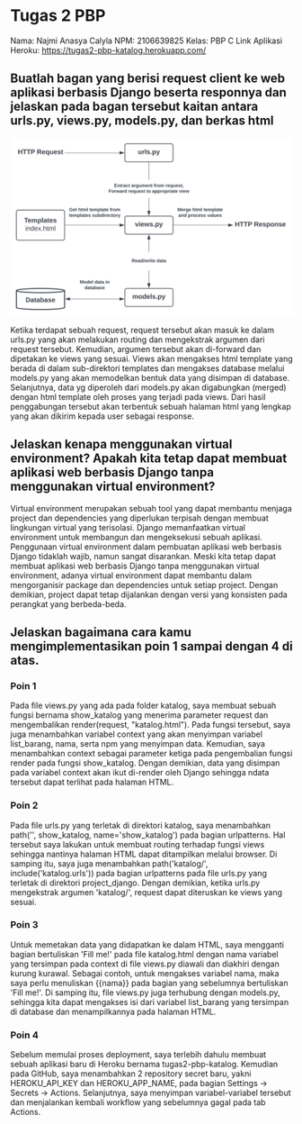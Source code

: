 # Tugas 2 PBP

Nama: Najmi Anasya Calyla
NPM: 2106639825
Kelas: PBP C
Link Aplikasi Heroku: https://tugas2-pbp-katalog.herokuapp.com/

## Buatlah bagan yang berisi request client ke web aplikasi berbasis Django beserta responnya dan jelaskan pada bagan tersebut kaitan antara urls.py, views.py, models.py, dan berkas html

![](https://raw.githubusercontent.com/najmianasya/Tugas2-PBP/cdb20a587f70a2b6dfd9392cbde9c8e12719d7aa/assets/django_request_response.svg)

Ketika terdapat sebuah request, request tersebut akan masuk ke dalam urls.py yang akan melakukan routing dan mengekstrak argumen dari request tersebut. Kemudian, argumen tersebut akan di-forward dan dipetakan ke views yang sesuai. Views akan mengakses html template yang berada di dalam sub-direktori templates dan mengakses database melalui models.py yang akan memodelkan bentuk data yang disimpan di database. Selanjutnya, data yg diperoleh dari models.py akan digabungkan (merged) dengan html template oleh proses yang terjadi pada views. Dari hasil penggabungan tersebut akan terbentuk sebuah halaman html yang lengkap yang akan dikirim kepada user sebagai response.

## Jelaskan kenapa menggunakan virtual environment? Apakah kita tetap dapat membuat aplikasi web berbasis Django tanpa menggunakan virtual environment?

Virtual environment merupakan sebuah tool yang dapat membantu menjaga project dan dependencies yang diperlukan terpisah dengan membuat lingkungan virtual yang terisolasi. Django memanfaatkan virtual environment untuk membangun dan mengeksekusi sebuah aplikasi. Penggunaan virtual environment dalam pembuatan aplikasi web berbasis Django tidaklah wajib, namun sangat disarankan. Meski kita tetap dapat membuat aplikasi web berbasis Django tanpa menggunakan virtual environment, adanya virtual environment dapat membantu dalam mengorganisir package dan dependencies untuk setiap project. Dengan demikian, project dapat tetap dijalankan dengan versi yang konsisten pada perangkat yang berbeda-beda.

## Jelaskan bagaimana cara kamu mengimplementasikan poin 1 sampai dengan 4 di atas.

### Poin 1
Pada file views.py yang ada pada folder katalog, saya membuat sebuah fungsi bernama show_katalog yang menerima parameter request dan mengembalikan render(request, "katalog.html"). Pada fungsi tersebut, saya juga menambahkan variabel context yang akan menyimpan variabel list_barang, nama, serta npm yang menyimpan data. Kemudian, saya menambahkan context sebagai parameter ketiga pada pengembalian fungsi render pada fungsi show_katalog. Dengan demikian, data yang disimpan pada variabel context akan ikut di-render oleh Django sehingga ndata tersebut dapat terlihat pada halaman HTML.

### Poin 2
Pada file urls.py yang terletak di direktori katalog, saya menambahkan path('', show_katalog, name='show_katalog') pada bagian urlpatterns. Hal tersebut saya lakukan untuk membuat routing terhadap fungsi views sehingga nantinya halaman HTML dapat ditampilkan melalui browser. Di samping itu, saya juga menambahkan path('katalog/', include('katalog.urls')) pada bagian urlpatterns pada file urls.py yang terletak di direktori project_django. Dengan demikian, ketika urls.py mengekstrak argumen 'katalog/', request dapat diteruskan ke views yang sesuai.

### Poin 3
Untuk memetakan data yang didapatkan ke dalam HTML, saya mengganti bagian bertuliskan 'Fill me!' pada file katalog.html dengan nama variabel yang tersimpan pada context di file views.py diawali dan diakhiri dengan kurung kurawal. Sebagai contoh, untuk mengakses variabel nama, maka saya perlu menuliskan {{nama}} pada bagian yang sebelumnya bertuliskan 'Fill me!'. Di samping itu, file views.py juga terhubung dengan models.py, sehingga kita dapat mengakses isi dari variabel list_barang yang tersimpan di database dan menampilkannya pada halaman HTML. 

### Poin 4
Sebelum memulai proses deployment, saya terlebih dahulu membuat sebuah aplikasi baru di Heroku bernama tugas2-pbp-katalog. Kemudian pada GitHub, saya menambahkan 2 repository secret baru, yakni HEROKU_API_KEY dan HEROKU_APP_NAME, pada bagian Settings -> Secrets -> Actions. Selanjutnya, saya menyimpan variabel-variabel tersebut dan menjalankan kembali workflow yang sebelumnya gagal pada tab Actions.